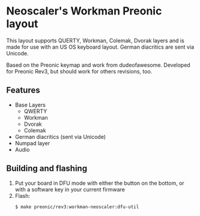 # Neoscaler's Workman Preonic layout

This layout supports QUERTY, Workman, Colemak, Dvorak layers and is made for use with an US OS keyboard layout. German diacritics are sent via Unicode.

Based on the Preonic keymap and work from dudeofawesome. Developed for Preonic Rev3, but should work for others revisions, too.

## Features

- Base Layers
    - QWERTY
    - Workman
    - Dvorak
    - Colemak
- German diacritics (sent via Unicode)
- Numpad layer
- Audio

## Building and flashing

1. Put your board in DFU mode with either the button on the bottom, or with a software key in your current firmware
1. Flash:
    ```bash
    $ make preonic/rev3:workman-neoscaler:dfu-util
    ```
